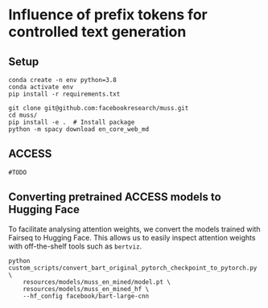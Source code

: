# Influence of prefix tokens for controlled text generation

## Setup

```
conda create -n env python=3.8
conda activate env
pip install -r requirements.txt

git clone git@github.com:facebookresearch/muss.git
cd muss/
pip install -e .  # Install package
python -m spacy download en_core_web_md
```

## ACCESS

`#TODO`

## Converting pretrained ACCESS models to Hugging Face

To facilitate analysing attention weights, we convert the models trained with Fairseq to Hugging Face. This allows us to easily inspect attention weights with off-the-shelf tools such as `bertviz`.

```
python custom_scripts/convert_bart_original_pytorch_checkpoint_to_pytorch.py \
    resources/models/muss_en_mined/model.pt \
    resources/models/muss_en_mined_hf \
    --hf_config facebook/bart-large-cnn
```

##

